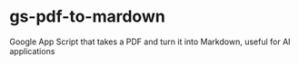 # gs-pdf-to-mardown
Google App Script that takes a PDF and turn it into Markdown, useful for AI applications
